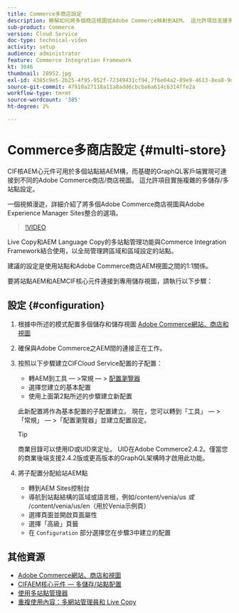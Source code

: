 ```yaml
---
title: Commerce多商店設定
description: 瞭解如何將多個商店視圖從Adobe Commerce映射到AEM。 這允許項目支援多租戶和多語言使用案例。
sub-product: Commerce
version: Cloud Service
doc-type: technical-video
activity: setup
audience: administrator
feature: Commerce Integration Framework
kt: 3046
thumbnail: 28952.jpg
exl-id: 4385c9e5-2b25-4f95-952f-72349431cf94,7f6e04a2-89e9-4613-8ea8-9dac1acea30b
source-git-commit: 47910a27118a11a8add6cbcba6a614c6314ffe2a
workflow-type: tm+mt
source-wordcount: '385'
ht-degree: 2%

---
```


# Commerce多商店設定 {#multi-store}

CIF核AEM心元件可用於多個站點結AEM構，而基礎的GraphQL客戶端實現可連接到不同的Adobe Commerce商店/商店視圖。 這允許項目實施複雜的多儲存/多站點設定。

一個視頻漫遊，詳細介紹了將多個Adobe Commerce商店視圖與Adobe Experience Manager Sites整合的選項。

>[!VIDEO](https://video.tv.adobe.com/v/28952/?quality=12)

Live Copy和AEM Language Copy的多站點管理功能與Commerce Integration Framework結合使用，以全局管理跨區域和區域設定的站點。

建議的設定是使用站點和Adobe Commerce商店AEM視圖之間的1:1關係。

要將站點AEM和AEMCIF核心元件連接到專用儲存視圖，請執行以下步驟：

## 設定 {#configuration}

1. 根據中所述的模式配置多個儲存和儲存視圖 [Adobe Commerce網站、商店和視圖](https://docs.magento.com/m2/ce/user_guide/stores/websites-stores-views.html)

2. 確保與Adobe Commerce之AEM間的連接正在工作。

3. 按照以下步驟建立CIFCloud Service配置的子配置：

   * 轉AEM到工具 — >常規 — > [配置瀏覽器](/help/implementing/developing/introduction/configurations.md#using-configuration-browser)
   * 選擇您建立的基本配置
   * 使用上面第2點所述的步驟建立新配置

   此新配置將作為基本配置的子配置建立。 現在，您可以轉到「工具」 — >「常規」 — >「配置瀏覽器」並建立配置設定。

   >[!TIP]
   >
   > 商業目錄可以使用ID或UID來定址。 UID在Adobe Commerce2.4.2。僅當您的商業後端支援2.4.2版或更高版本的GraphQL架構時才啟用此功能。

4. 將子配置分配給站AEM點

   * 轉到AEM Sites控制台
   * 導航到站點結構的區域或語言根，例如/content/venia/us _或_ /content/venia/us/en（用於Venia示例頁）
   * 選擇頁面並開啟頁面屬性
   * 選擇「高級」頁籤
   * 在 `Configuration` 部分選擇您在步驟3中建立的配置

## 其他資源

* [Adobe Commerce網站、商店和視圖](https://docs.magento.com/m2/ce/user_guide/stores/websites-stores-views.html)
* [CIFAEM核心元件 — 多儲存/站點配置](https://github.com/adobe/aem-core-cif-components/wiki/configuration#multi-store--site-configuration)
* [使用多站點管理器](https://experienceleague.adobe.com/docs/experience-manager-learn/sites/translation/multi-site-manager-feature-video-use.html)
* [重複使用內容：多網站管理員和 Live Copy](/help/sites-cloud/administering/msm/overview.md)
